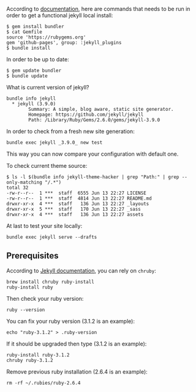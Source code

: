 According to [documentation](https://help.github.com/articles/setting-up-your-github-pages-site-locally-with-jekyll),
here are commands that needs to be run in order to get a functional jekyll local install:

```shell
$ gem install bundler
$ cat Gemfile
source 'https://rubygems.org'
gem 'github-pages', group: :jekyll_plugins
$ bundle install
```

In order to be up to date:

```shell
$ gem update bundler
$ bundle update
```

What is current version of jekyll?

```shell
bundle info jekyll
  * jekyll (3.9.0)
        Summary: A simple, blog aware, static site generator.
        Homepage: https://github.com/jekyll/jekyll
        Path: /Library/Ruby/Gems/2.6.0/gems/jekyll-3.9.0
```

In order to check from a fresh new site generation:

```shell
bundle exec jekyll _3.9.0_ new test
```

This way you can now compare your configuration with default one.

To check current theme source:

```shell
$ ls -l $(bundle info jekyll-theme-hacker | grep "Path:" | grep --only-matching "/.*")
total 32
-rw-r--r--  1 ***  staff  6555 Jun 13 22:27 LICENSE
-rw-r--r--  1 ***  staff  4814 Jun 13 22:27 README.md
drwxr-xr-x  4 ***  staff   136 Jun 13 22:27 _layouts
drwxr-xr-x  5 ***  staff   170 Jun 13 22:27 _sass
drwxr-xr-x  4 ***  staff   136 Jun 13 22:27 assets
```

At last to test your site locally:

```shell
bundle exec jekyll serve --drafts
```

## Prerequisites

According to [Jekyll documentation](https://jekyllrb.com/docs/installation/macos), you can rely on `chruby`:

```shell
brew install chruby ruby-install
ruby-install ruby
```

Then check your ruby version:

```shell
ruby --version
```

You can fix your ruby version (3.1.2 is an example):

```shell
echo "ruby-3.1.2" > .ruby-version
```

If it should be upgraded then type (3.1.2 is an example):

```shell
ruby-install ruby-3.1.2
chruby ruby-3.1.2
```

Remove previous ruby installation (2.6.4 is an example):

```shell
rm -rf ~/.rubies/ruby-2.6.4
```

